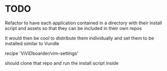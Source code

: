 TODO
====

Refactor to have each application contained in a directory with their install script and assets so that they can be included in their own repos

It would then be cool to distribute them individually and set them to be installed similar to Vundle

recipe 'ViViDboarder/vim-settings'

should clone that repo and run the install script inside

